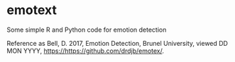 # emotext
Some simple R and Python code for emotion detection

Reference as Bell, D. 2017, Emotion Detection, Brunel University, viewed DD MON YYYY,   <https://https://github.com/drdjb/emotex/>. 
